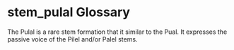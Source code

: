 # stem_pulal Glossary
The Pulal is a rare stem formation that it similar to the Pual. It expresses the passive voice of the Pilel and/or Palel stems. 
